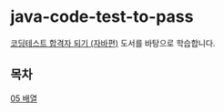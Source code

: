 # java-code-test-to-pass
[코딩테스트 합격자 되기 (자바편)](https://product.kyobobook.co.kr/detail/S000212576322) 도서를 바탕으로 학습합니다.


## 목차

[05 배열](./docs/05_Arrays.md)